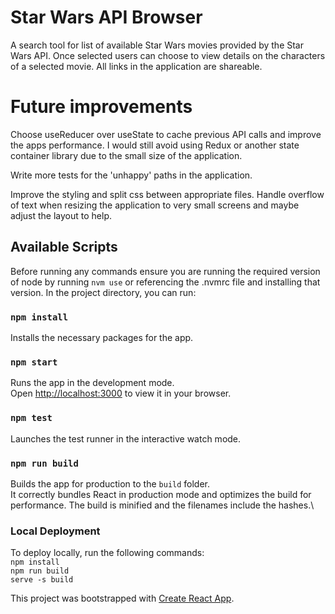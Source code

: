 # Star Wars API Browser

A search tool for list of available Star Wars movies provided by the Star Wars API. Once selected users can choose to view details on the characters of a selected movie. All links in the application are shareable.

# Future improvements

Choose useReducer over useState to cache previous API calls and improve the apps performance. I would still avoid using Redux or another state container library due to the small size of the application.

Write more tests for the 'unhappy' paths in the application.

Improve the styling and split css between appropriate files. Handle overflow of text when resizing the application to very small screens and maybe adjust the layout to help.

## Available Scripts

Before running any commands ensure you are running the required version of node by running `nvm use` or referencing the .nvmrc file and installing that version.
In the project directory, you can run:

### `npm install`

Installs the necessary packages for the app.

### `npm start`

Runs the app in the development mode.\
Open [http://localhost:3000](http://localhost:3000) to view it in your browser.

### `npm test`

Launches the test runner in the interactive watch mode.

### `npm run build`

Builds the app for production to the `build` folder.\
It correctly bundles React in production mode and optimizes the build for performance.
The build is minified and the filenames include the hashes.\

### Local Deployment

To deploy locally, run the following commands:\
    `npm install`\
    `npm run build`\
    `serve -s build`


This project was bootstrapped with [Create React App](https://github.com/facebook/create-react-app).

